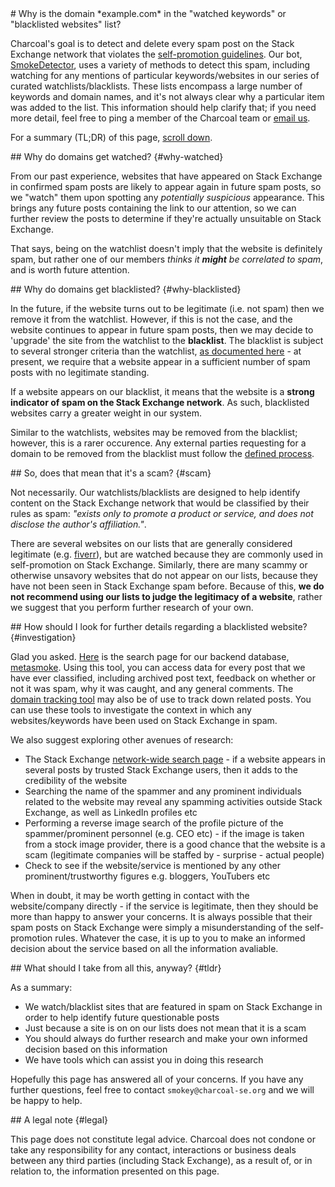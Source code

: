 <section>
# Why is the domain *example.com* in the "watched keywords" or "blacklisted websites" list?

Charcoal's goal is to detect and delete every spam post on the Stack Exchange network that violates the [self-promotion guidelines](https://stackoverflow.com/help/promotion). Our bot, [SmokeDetector](/#whats-smokey), uses a variety of methods to detect this spam, including watching for any mentions of particular keywords/websites in our series of curated watchlists/blacklists. These lists encompass a large number of keywords and domain names, and it's not always clear why a particular item was added to the list. This information should help clarify that; if you need more detail, feel free to ping a member of the Charcoal team or [email us](mailto:smokey@charcoal-se.org).

For a summary (TL;DR) of this page, [scroll down](#tldr).
</section>

<section>
## Why do domains get watched? {#why-watched}

From our past experience, websites that have appeared on Stack Exchange in confirmed spam posts are likely to appear again in future spam posts, so we "watch" them upon spotting any *potentially suspicious* appearance. This brings any future posts containing the link to our attention, so we can further review the posts to determine if they're actually unsuitable on Stack Exchange.

That says, being on the watchlist doesn't imply that the website is definitely spam, but rather one of our members *thinks it __might__ be correlated to spam*, and is worth future attention.
</section>

<section>
## Why do domains get blacklisted? {#why-blacklisted}

In the future, if the website turns out to be legitimate (i.e. not spam) then we remove it from the watchlist. However, if this is not the case, and the website continues to appear in future spam posts, then we may decide to 'upgrade' the site from the watchlist to the __blacklist__. The blacklist is subject to several stronger criteria than the watchlist, [as documented here](/smokey/Guidance-for-Blacklisting-and-Watching) - at present, we require that a website appear in a sufficient number of spam posts with no legitimate standing.

If a website appears on our blacklist, it means that the website is a __strong indicator of spam on the Stack Exchange network__. As such, blacklisted websites carry a greater weight in our system.

Similar to the watchlists, websites may be removed from the blacklist; however, this is a rarer occurence. Any external parties requesting for a domain to be removed from the blacklist must follow the [defined process](/smokey/Process-for-blacklist-removal).
</section>

<section>
## So, does that mean that it's a scam? {#scam}

Not necessarily. Our watchlists/blacklists are designed to help identify content on the Stack Exchange network that would be classified by their rules as spam: *"exists only to promote a product or service, and does not disclose the author's affiliation."*.

There are several websites on our lists that are generally considered legitimate (e.g. [fiverr](https://github.com/Charcoal-SE/SmokeDetector/blob/3df3268/watched_keywords.txt#L6326)), but are watched because they are commonly used in self-promotion on Stack Exchange. Similarly, there are many scammy or otherwise unsavory websites that do not appear on our lists, because they have not been seen in Stack Exchange spam before. Because of this, **we do not recommend using our lists to judge the legitimacy of a website**, rather we suggest that you perform further research of your own.
</section>

<section>
## How should I look for further details regarding a blacklisted website? {#investigation}

Glad you asked. [Here](https://metasmoke.erwaysoftware.com/search) is the search page for our backend database, [metasmoke](https://metasmoke.erwaysoftware.com). Using this tool, you can access data for every post that we have ever classified, including archived post text, feedback on whether or not it was spam, why it was caught, and any general comments. The [domain tracking tool](https://metasmoke.erwaysoftware.com/domains) may also be of use to track down related posts. You can use these tools to investigate the context in which any websites/keywords have been used on Stack Exchange in spam.

We also suggest exploring other avenues of research:
 - The Stack Exchange [network-wide search page](https://stackexchange.com/search) - if a website appears in several posts by trusted Stack Exchange users, then it adds to the credibility of the website
 - Searching the name of the spammer and any prominent individuals related to the website may reveal any spamming activities outside Stack Exchange, as well as LinkedIn profiles etc
 - Performing a reverse image search of the profile picture of the spammer/prominent personnel (e.g. CEO etc) - if the image is taken from a stock image provider, there is a good chance that the website is a scam (legitimate companies will be staffed by - surprise - actual people)
 - Check to see if the website/service is mentioned by any other prominent/trustworthy figures e.g. bloggers, YouTubers etc

When in doubt, it may be worth getting in contact with the website/company directly - if the service is legitimate, then they should be more than happy to answer your concerns. It is always possible that their spam posts on Stack Exchange were simply a misunderstanding of the self-promotion rules. Whatever the case, it is up to you to make an informed decision about the service based on all the information avaliable.
</section>

<section>
## What should I take from all this, anyway? {#tldr}

As a summary:
 - We watch/blacklist sites that are featured in spam on Stack Exchange in order to help identify future questionable posts
 - Just because a site is on on our lists does not mean that it is a scam
 - You should always do further research and make your own informed decision based on this information
 - We have tools which can assist you in doing this research

Hopefully this page has answered all of your concerns. If you have any further questions, feel free to contact `smokey@charcoal-se.org` and we will be happy to help.
</section>

<section>
## A legal note {#legal}

This page does not constitute legal advice. Charcoal does not condone or take any responsibility for any contact, interactions or business deals between any third parties (including Stack Exchange), as a result of, or in relation to, the information presented on this page.
</section>
